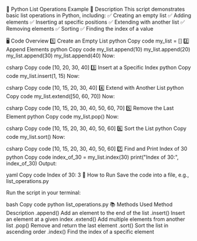🐍 Python List Operations Example
📜 Description
This script demonstrates basic list operations in Python, including:
✅ Creating an empty list
✅ Adding elements
✅ Inserting at specific positions
✅ Extending with another list
✅ Removing elements
✅ Sorting
✅ Finding the index of a value

🖥 Code Overview
1️⃣ Create an Empty List
python
Copy code
my_list = []
2️⃣ Append Elements
python
Copy code
my_list.append(10)
my_list.append(20)
my_list.append(30)
my_list.append(40)
Now:

csharp
Copy code
[10, 20, 30, 40]
3️⃣ Insert at a Specific Index
python
Copy code
my_list.insert(1, 15)
Now:

csharp
Copy code
[10, 15, 20, 30, 40]
4️⃣ Extend with Another List
python
Copy code
my_list.extend([50, 60, 70])
Now:

csharp
Copy code
[10, 15, 20, 30, 40, 50, 60, 70]
5️⃣ Remove the Last Element
python
Copy code
my_list.pop()
Now:

csharp
Copy code
[10, 15, 20, 30, 40, 50, 60]
6️⃣ Sort the List
python
Copy code
my_list.sort()
Now:

csharp
Copy code
[10, 15, 20, 30, 40, 50, 60]
7️⃣ Find and Print Index of 30
python
Copy code
index_of_30 = my_list.index(30)
print("Index of 30:", index_of_30)
Output:

yaml
Copy code
Index of 30: 3
📌 How to Run
Save the code into a file, e.g., list_operations.py

Run the script in your terminal:

bash
Copy code
python list_operations.py
📚 Methods Used
Method	Description
.append()	Add an element to the end of the list
.insert()	Insert an element at a given index
.extend()	Add multiple elements from another list
.pop()	Remove and return the last element
.sort()	Sort the list in ascending order
.index()	Find the index of a specific element

